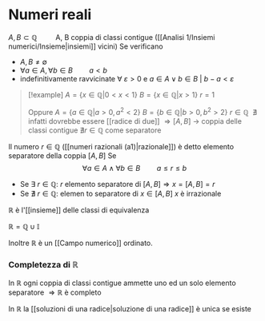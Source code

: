# Numeri reali
$A,B \subset \mathbb Q \quad \quad$ A, B coppia di classi contigue  ([[Analisi 1/Insiemi numerici/Insieme|insiemi]] vicini)
Se verificano
- $A, B \neq \emptyset$
- $\forall a \in A, \forall b \in B\quad\quad a < b$
- indefinitivamente ravvicinate $\forall\ \varepsilon > 0$ e $a\in A \lor b \in B\ |\ b - a < \varepsilon$

>[!example]
>$A = \{x \in \mathbb Q | 0 < x < 1\}$
>$B = \{x \in \mathbb Q | x > 1\}$ 
>$r = 1$
>
>Oppure
>$A = \{a \in \mathbb Q | a > 0, a^2 < 2\}$
>$B = \{b \in \mathbb Q | b > 0, b^2 > 2\}$
>$r \in \mathbb Q\ \ \nexists$ infatti dovrebbe essere [[radice di due]]
>$\Rightarrow [A,B]$ -> coppia delle classi contigue $\nexists r \in \mathbb Q$ come separatore



Il numero $r \in \mathbb Q$ ([[numeri razionali (a1)|razionale]]) è detto elemento separatore della coppia $[A,B]$
Se $$\forall a \in A \land \forall b \in B\quad\quad a\leq r\leq b$$

- Se $\exists\ r \in \mathbb Q$: $r$ elemento separatore di $[A, B] \Rightarrow x = [A,B] = r$
- Se $\nexists\ r \in \mathbb Q$: elemen to separatore di $x \in[A,B]\ x$ è irrazionale  

$\mathbb R$ è l'[[insieme]] delle classi di equivalenza

$\mathbb R = \mathbb Q \cup \mathbb I$

Inoltre $\mathbb R$ è un [[Campo numerico]] ordinato.

### Completezza di $\mathbb R$
In $\mathbb R$ ogni coppia di classi contigue ammette uno ed un solo elemento separatore $\Rightarrow \mathbb R$ è completo


In $\mathbb R$ la [[soluzioni di una radice|soluzione di una radice]] è unica se esiste
